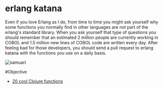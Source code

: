 erlang katana
======

Even if you love Erlang as I do, from time to time you might ask yourself why some functions you normally find in other languages are not part of the erlang's standard library. When you ask yourself that type of questions you should remember that an estimated 2 million people are currently working in COBOL and 1.5 million new lines of COBOL code are written every day. After feeling bad for those developers, you should send a pull request to erlang katana with the functions you use on a daily basis.

![samuari](https://raw.githubusercontent.com/unbalancedparentheses/katana/master/images/samurai.jpg)

#Objective
- [20 cool Clojure functions](https://daveyarwood.github.io/2014/07/30/20-cool-clojure-functions/)
